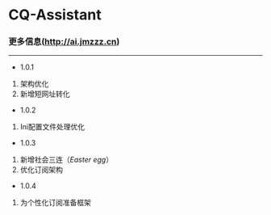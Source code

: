 # CQ-Assistant
### 更多信息(http://ai.jmzzz.cn)  
***
* 1.0.1
1. 架构优化
2. 新增短网址转化
* 1.0.2
1. Ini配置文件处理优化
* 1.0.3
1. 新增社会三连（_Easter egg_）
2. 优化订阅架构
* 1.0.4
1. 为个性化订阅准备框架